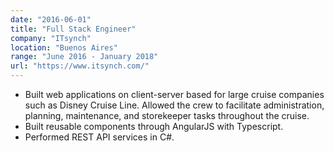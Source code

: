 ```yaml
---
date: "2016-06-01"
title: "Full Stack Engineer"
company: "ITsynch"
location: "Buenos Aires"
range: "June 2016 - January 2018"
url: "https://www.itsynch.com/"
---
```


- Built web applications on client-server based for large cruise companies such as Disney Cruise Line. Allowed the crew to facilitate administration, planning, maintenance, and storekeeper tasks throughout the cruise.
- Built reusable components through AngularJS with Typescript.
- Performed REST API services in C#.
